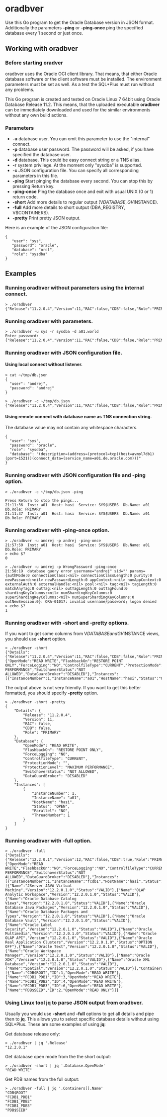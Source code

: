 # oradbver

Use this Go program to get the Oracle Database version in JSON format. Additionally the 
parameters **-ping** or **-ping-once** ping the specified database every 1 second or just once.

 ## Working with oradbver
 
 ### Before starting oradver
 
 oradbver uses the Oracle OCI client library. That means, that either Oracle database software or 
 the client software must be installed. The environment parameters must be set as well. 
 As a test the SQL*Plus must run without any problems.
 
 This Go program is created and tested on Oracle Linux 7 64bit using Oracle Database Release 11.2. 
 This means, that the uploaded executable **oradbver** can be immediately downloaded and used for the 
 similar environments without any own build actions. 
 
 ### Parameters
 
 - **-u** database user. You can omit this parameter to use the "internal" connect.
 - **-p** database user password. The password will be asked, if you have specified the 
 database user.
 - **-d** database. This could be easy connect string or a TNS alias.
 - **-r** system privilege. At the moment only "sysdba" is supported.
 - **-c** JSON configuration file. You can specify all corresponding parameters in this file.
 - **-ping** Start pinging the database every second. You can stop this by pressing Return key.
 - **-ping-once** Ping the database once and exit with usual UNIX (0 or 1) return code.
 - **-short** Add more details to regular output (V$DATABASE, GV$INSTANCE).
 - **-full** Add more details to short output (DBA_REGISTRY, V$CONTAINERS).
  - **-pretty** Print pretty JSON output. 
    
 Here is an example of the JSON configuration file:
 
    {
       "user": "sys",
       "password": "oracle",
       "database": "orcl",
       "role": "sysdba"
    }


## Examples

### Running oradbver without parameters using the internal connect.

    > ./oradbver
    {"Release":"11.2.0.4","Version":11,"RAC":false,"CDB":false,"Role":"PRIMARY"}

### Running oradbver with parameters.

    > ./oradbver -u sys -r sysdba -d a01.world
    Enter password: 
    {"Release":"11.2.0.4","Version":11,"RAC":false,"CDB":false,"Role":"PRIMARY"}

### Running oradbver with JSON configuration file.

#### Using local connect without listener.
    > cat ~/tmp/db.json
    {
      "user": "andrej",
      "password": "andrej"
    }
    
    > ./oradbver -c ~/tmp/db.json
    {"Release":"11.2.0.4","Version":11,"RAC":false,"CDB":false,"Role":"PRIMARY"}

#### Using remote connect with database name as TNS connection string.

The database value may not contain any whitespace characters.

    {
      "user": "sys",
      "password": "oracle",
      "role": "sysdba",
      "database": "(description=(address=(protocol=tcp)(host=avmol7db1)(port=1521))(connect_data=(service_name=a01.de.oracle.com)))"
    }

### Running oradbver with JSON configuration file and **-ping** option.

    > ./oradbver -c ~/tmp/db.json -ping
    
    Press Return to stop the pings...
    21:11:36  Inst: a01  Host: hasi  Service: SYS$USERS  Db.Name: a01  Db.Role: PRIMARY
    21:11:37  Inst: a01  Host: hasi  Service: SYS$USERS  Db.Name: a01  Db.Role: PRIMARY
    
### Running oradbver with **-ping-once** option.

    > ./oradbver -u andrej -p andrej -ping-once
    21:57:50  Inst: a01  Host: hasi  Service: SYS$USERS  Db.Name: a01  Db.Role: PRIMARY
    > echo $?
    0
    
    > ./oradbver -u andrej -p WrongPassword -ping-once
    21:58:19  database query error username="andrej" sid="" params={authMode:0 connectionClass:<nil> connectionClassLength:0 purity:0 newPassword:<nil> newPasswordLength:0 appContext:<nil> numAppContext:0 externalAuth:0 externalHandle:<nil> pool:<nil> tag:<nil> tagLength:0 matchAnyTag:0 outTag:<nil> outTagLength:0 outTagFound:0 shardingKeyColumns:<nil> numShardingKeyColumns:0 superShardingKeyColumns:<nil> numSuperShardingKeyColumns:0 outNewSession:0}: ORA-01017: invalid username/password; logon denied
    > echo $?
    1

### Running oradbver with **-short** and **-pretty** options.
If you want to get some columns from V$DATABASE and GV$INSTANCE views, you should use **-short** option.

    > ./oradbver -short
    {"Details":{"Release":"11.2.0.4","Version":11,"RAC":false,"CDB":false,"Role":"PRIMARY"},"Database":{"OpenMode":"READ WRITE","FlashbackOn":"RESTORE POINT ONLY","ForceLogging":"NO","ControlfileType":"CURRENT","ProtectionMode":"","ProtectionLevel":"MAXIMUM PERFORMANCE","SwitchoverStatus":"NOT ALLOWED","DataGuardBroker":"DISABLED"},"Instances":[{"InstanceNumber":1,"InstanceName":"a01","HostName":"hasi","Status":"OPEN","Parallel":"NO","ThreadNumber":1}]}

The output above is not very friendly. If you want to get this better formatted, you should specify
**-pretty** option.
    
    > ./oradbver -short -pretty
    {
        "Details": {
            "Release": "11.2.0.4",
            "Version": 11,
            "RAC": false,
            "CDB": false,
            "Role": "PRIMARY"
        },
        "Database": {
            "OpenMode": "READ WRITE",
            "FlashbackOn": "RESTORE POINT ONLY",
            "ForceLogging": "NO",
            "ControlfileType": "CURRENT",
            "ProtectionMode": "",
            "ProtectionLevel": "MAXIMUM PERFORMANCE",
            "SwitchoverStatus": "NOT ALLOWED",
            "DataGuardBroker": "DISABLED"
        },
        "Instances": [
            {
                "InstanceNumber": 1,
                "InstanceName": "a01",
                "HostName": "hasi",
                "Status": "OPEN",
                "Parallel": "NO",
                "ThreadNumber": 1
            }
        ]
    }
     
### Running oradbver with **-full** option.
    > ./oradbver -full        
    {"Details":{"Release":"12.2.0.1","Version":12,"RAC":false,"CDB":true,"Role":"PRIMARY"},"Database":{"OpenMode":"READ WRITE","FlashbackOn":"NO","ForceLogging":"NO","ControlfileType":"CURRENT","ProtectionMode":"","ProtectionLevel":"MAXIMUM PERFORMANCE","SwitchoverStatus":"NOT ALLOWED","DataGuardBroker":"DISABLED"},"Instances":[{"InstanceNumber":1,"InstanceName":"fcdb1","HostName":"hasi","Status":"OPEN","Parallel":"NO","ThreadNumber":1}],"Registry":[{"Name":"JServer JAVA Virtual Machine","Version":"12.2.0.1.0","Status":"VALID"},{"Name":"OLAP Analytic Workspace","Version":"12.2.0.1.0","Status":"VALID"},{"Name":"Oracle Database Catalog Views","Version":"12.2.0.1.0","Status":"VALID"},{"Name":"Oracle Database Java Packages","Version":"12.2.0.1.0","Status":"VALID"},{"Name":"Oracle Database Packages and Types","Version":"12.2.0.1.0","Status":"VALID"},{"Name":"Oracle Database Vault","Version":"12.2.0.1.0","Status":"VALID"},{"Name":"Oracle Label Security","Version":"12.2.0.1.0","Status":"VALID"},{"Name":"Oracle Multimedia","Version":"12.2.0.1.0","Status":"VALID"},{"Name":"Oracle OLAP API","Version":"12.2.0.1.0","Status":"VALID"},{"Name":"Oracle Real Application Clusters","Version":"12.2.0.1.0","Status":"OPTION OFF"},{"Name":"Oracle Text","Version":"12.2.0.1.0","Status":"VALID"},{"Name":"Oracle Workspace Manager","Version":"12.2.0.1.0","Status":"VALID"},{"Name":"Oracle XDK","Version":"12.2.0.1.0","Status":"VALID"},{"Name":"Oracle XML Database","Version":"12.2.0.1.0","Status":"VALID"},{"Name":"Spatial","Version":"12.2.0.1.0","Status":"VALID"}],"Containers":[{"Name":"CDB$ROOT","ID":1,"OpenMode":"READ WRITE"},{"Name":"FCDB1_PDB1","ID":3,"OpenMode":"READ WRITE"},{"Name":"FCDB1_PDB2","ID":4,"OpenMode":"READ WRITE"},{"Name":"FCDB1_PDB3","ID":6,"OpenMode":"READ WRITE"},{"Name":"PDB$SEED","ID":2,"OpenMode":"READ ONLY"}]}

### Using Linux tool jq to parse JSON output from oradbver.
Usually you would use **-short** and **-full** options to get all details and pipe then to **jq**. This 
allows you to select specific database details without using SQL*Plus. These are some examples of
using **jq**:

Get database release only:

    > ./oradbver | jq '.Release'
    "12.2.0.1"
    
Get database open mode from the the short output:

    > ./oradbver -short | jq '.Database.OpenMode'
    "READ WRITE"

Get PDB names from the full output:
    
    > ./oradbver -full | jq '.Containers[].Name'
    "CDB$ROOT"
    "FCDB1_PDB1"
    "FCDB1_PDB2"
    "FCDB1_PDB3"
    "PDB$SEED"
